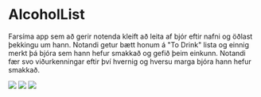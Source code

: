 AlcoholList
===========
Farsíma app sem að gerir notenda kleift að leita af bjór eftir nafni og öðlast þekkingu um hann.
Notandi getur bætt honum á "To Drink" lista og einnig merkt þá bjóra sem hann hefur smakkað og gefið þeim einkunn.
Notandi fær svo viðurkenningar eftir því hvernig og hversu marga bjóra hann hefur smakkað.

![](http://i240.photobucket.com/albums/ff100/turta_/2015-02-04%2013.05.14_zpsp2xtbfon.png)
![](http://i240.photobucket.com/albums/ff100/turta_/2015-02-04%2013.07.53_zps3htj2jxr.png)
![](http://i240.photobucket.com/albums/ff100/turta_/2015-02-04%2013.07.42_zpsotwqqjlp.png)
